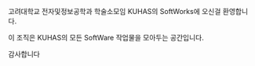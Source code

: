 고려대학교 전자및정보공학과 학술소모임 KUHAS의 SoftWorks에 오신걸 환영합니다.

이 조직은 KUHAS의 모든 SoftWare 작업물을 모아두는 공간입니다.

감사합니다


<!--

**Here are some ideas to get you started:**

🙋‍♀️ A short introduction - what is your organization all about?
🌈 Contribution guidelines - how can the community get involved?
👩‍💻 Useful resources - where can the community find your docs? Is there anything else the community should know?
🍿 Fun facts - what does your team eat for breakfast?
🧙 Remember, you can do mighty things with the power of [Markdown](https://docs.github.com/github/writing-on-github/getting-started-with-writing-and-formatting-on-github/basic-writing-and-formatting-syntax)
-->
